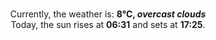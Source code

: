 <p  align="center"><br/>Currently, the weather is: <b> 8°C, <i>overcast clouds</i></b></br>Today, the sun rises at <b>06:31</b> and sets at <b>17:25</b>.</p>